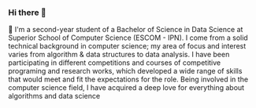 ### Hi there 👋
🔭 I'm a second-year student of a Bachelor of Science in Data Science at Superior School of Computer 
Science (ESCOM - IPN). I come from a solid technical background in computer science; my area of focus 
and interest varies from algorithm & data structures to data analysis. I have been participating in different 
competitions and courses of competitive programing and research works, which developed a wide range of 
skills that would meet and fit the expectations for the role. Being involved in the computer science field, I 
have acquired a deep love for everything about algorithms and data science

<!--
**AlexanderSanchezGarcia/AlexanderSanchezGarcia** is a ✨ _special_ ✨ repository because its `README.md` (this file) appears on your GitHub profile.

Here are some ideas to get you started:

- 🔭 I’m currently working on ...
- 🌱 I’m currently learning ...
- 👯 I’m looking to collaborate on ...
- 🤔 I’m looking for help with ...
- 💬 Ask me about ...
- 📫 How to reach me: ...
- 😄 Pronouns: ...
- ⚡ Fun fact: ...
-->

